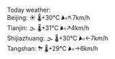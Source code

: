 Today weather:  
Beijing: ☀️   🌡️+30°C 🌬️↖7km/h  
Tianjin: 🌫  🌡️+31°C 🌬️↗4km/h  
Shijiazhuang: 🌫  🌡️+30°C 🌬️←7km/h  
Tangshan: ⛈   🌡️+29°C 🌬️→6km/h  

